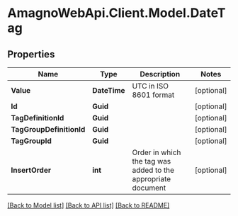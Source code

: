 
# AmagnoWebApi.Client.Model.DateTag

## Properties

Name | Type | Description | Notes
------------ | ------------- | ------------- | -------------
**Value** | **DateTime** | UTC in ISO 8601 format | [optional] 
**Id** | **Guid** |  | [optional] 
**TagDefinitionId** | **Guid** |  | [optional] 
**TagGroupDefinitionId** | **Guid** |  | [optional] 
**TagGroupId** | **Guid** |  | [optional] 
**InsertOrder** | **int** | Order in which the tag was added to the appropriate document | [optional] 

[[Back to Model list]](../README.md#documentation-for-models)
[[Back to API list]](../README.md#documentation-for-api-endpoints)
[[Back to README]](../README.md)

